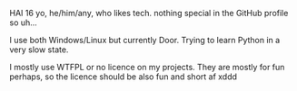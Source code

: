 HAI
16 yo, he/him/any, who likes tech.
nothing special in the GitHub profile so uh...

I use both Windows/Linux but currently Door.
Trying to learn Python in a very slow state.

I mostly use WTFPL or no licence on my projects. They are mostly for fun perhaps, so the licence should be also fun and short af xddd
